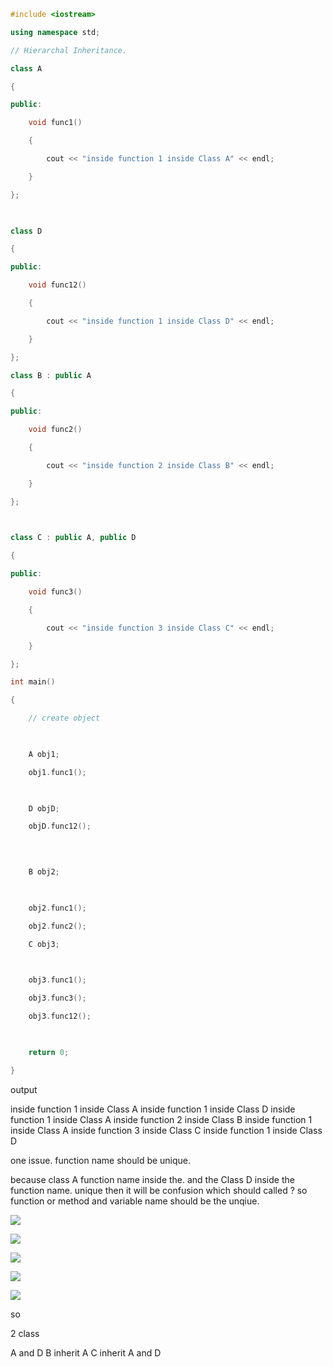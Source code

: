 ```cpp
#include <iostream>

using namespace std;

// Hierarchal Inheritance.

class A

{

public:

    void func1()

    {

        cout << "inside function 1 inside Class A" << endl;

    }

};

  

class D

{

public:

    void func12()

    {

        cout << "inside function 1 inside Class D" << endl;

    }

};

class B : public A

{

public:

    void func2()

    {

        cout << "inside function 2 inside Class B" << endl;

    }

};

  

class C : public A, public D

{

public:

    void func3()

    {

        cout << "inside function 3 inside Class C" << endl;

    }

};

int main()

{

    // create object

  

    A obj1;

    obj1.func1();

  

    D objD;

    objD.func12();

  
  

    B obj2;

  

    obj2.func1();

    obj2.func2();

    C obj3;

  

    obj3.func1();

    obj3.func3();

    obj3.func12();

  

    return 0;

}
```

output

inside function 1 inside Class A
inside function 1 inside Class D
inside function 1 inside Class A
inside function 2 inside Class B
inside function 1 inside Class A
inside function 3 inside Class C
inside function 1 inside Class D


one issue.
function name should be unique.

because class  A function name inside the.
and the Class D inside the function name.
unique then it will be confusion which should called ?
so  function or method and variable name should be the unqiue.




![](https://i.imgur.com/xpyXyVX.png)



![](https://i.imgur.com/yoRBjyU.png)




![](https://i.imgur.com/TDRZ4vc.png)





![](https://i.imgur.com/oMcrBmG.png)


![](https://i.imgur.com/Y9gphTf.png)




so 

2 class 

 A and D
B inherit A
C inherit A and D


